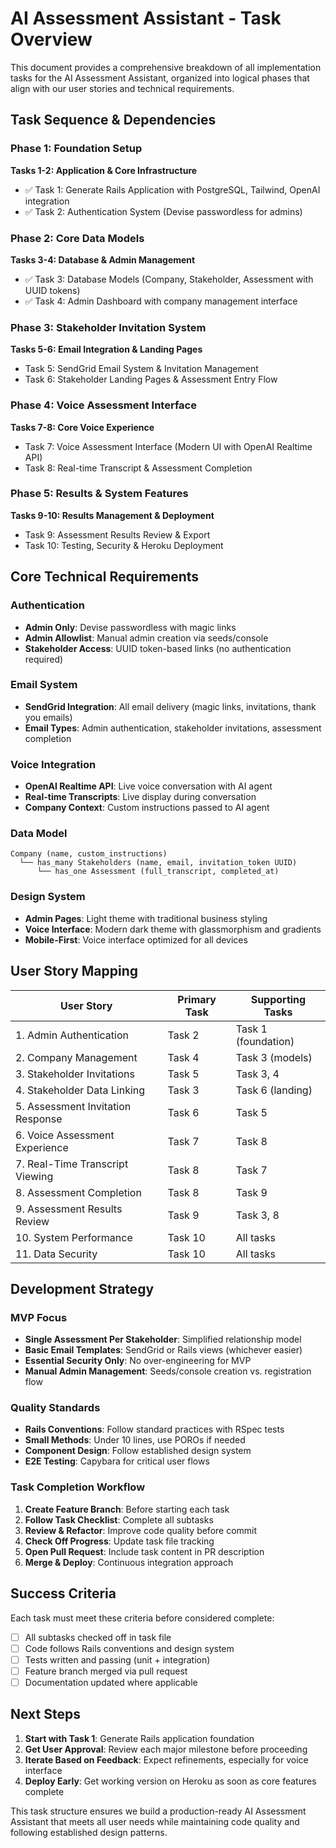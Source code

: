 # AI Assessment Assistant - Task Overview

This document provides a comprehensive breakdown of all implementation tasks for the AI Assessment Assistant, organized into logical phases that align with our user stories and technical requirements.

## Task Sequence & Dependencies

### Phase 1: Foundation Setup
**Tasks 1-2: Application & Core Infrastructure**
- ✅ Task 1: Generate Rails Application with PostgreSQL, Tailwind, OpenAI integration
- ✅ Task 2: Authentication System (Devise passwordless for admins)

### Phase 2: Core Data Models
**Tasks 3-4: Database & Admin Management**
- ✅ Task 3: Database Models (Company, Stakeholder, Assessment with UUID tokens)
- ✅ Task 4: Admin Dashboard with company management interface

### Phase 3: Stakeholder Invitation System
**Tasks 5-6: Email Integration & Landing Pages**
- Task 5: SendGrid Email System & Invitation Management
- Task 6: Stakeholder Landing Pages & Assessment Entry Flow

### Phase 4: Voice Assessment Interface
**Tasks 7-8: Core Voice Experience**
- Task 7: Voice Assessment Interface (Modern UI with OpenAI Realtime API)
- Task 8: Real-time Transcript & Assessment Completion

### Phase 5: Results & System Features
**Tasks 9-10: Results Management & Deployment**
- Task 9: Assessment Results Review & Export
- Task 10: Testing, Security & Heroku Deployment

## Core Technical Requirements

### Authentication
- **Admin Only**: Devise passwordless with magic links
- **Admin Allowlist**: Manual admin creation via seeds/console
- **Stakeholder Access**: UUID token-based links (no authentication required)

### Email System
- **SendGrid Integration**: All email delivery (magic links, invitations, thank you emails)
- **Email Types**: Admin authentication, stakeholder invitations, assessment completion

### Voice Integration
- **OpenAI Realtime API**: Live voice conversation with AI agent
- **Real-time Transcripts**: Live display during conversation
- **Company Context**: Custom instructions passed to AI agent

### Data Model
```
Company (name, custom_instructions)
  └── has_many Stakeholders (name, email, invitation_token UUID)
      └── has_one Assessment (full_transcript, completed_at)
```

### Design System
- **Admin Pages**: Light theme with traditional business styling
- **Voice Interface**: Modern dark theme with glassmorphism and gradients
- **Mobile-First**: Voice interface optimized for all devices

## User Story Mapping

| User Story | Primary Task | Supporting Tasks |
|------------|--------------|------------------|
| 1. Admin Authentication | Task 2 | Task 1 (foundation) |
| 2. Company Management | Task 4 | Task 3 (models) |
| 3. Stakeholder Invitations | Task 5 | Task 3, 4 |
| 4. Stakeholder Data Linking | Task 3 | Task 6 (landing) |
| 5. Assessment Invitation Response | Task 6 | Task 5 |
| 6. Voice Assessment Experience | Task 7 | Task 8 |
| 7. Real-Time Transcript Viewing | Task 8 | Task 7 |
| 8. Assessment Completion | Task 8 | Task 9 |
| 9. Assessment Results Review | Task 9 | Task 3, 8 |
| 10. System Performance | Task 10 | All tasks |
| 11. Data Security | Task 10 | All tasks |

## Development Strategy

### MVP Focus
- **Single Assessment Per Stakeholder**: Simplified relationship model
- **Basic Email Templates**: SendGrid or Rails views (whichever easier)
- **Essential Security Only**: No over-engineering for MVP
- **Manual Admin Management**: Seeds/console creation vs. registration flow

### Quality Standards
- **Rails Conventions**: Follow standard practices with RSpec tests
- **Small Methods**: Under 10 lines, use POROs if needed
- **Component Design**: Follow established design system
- **E2E Testing**: Capybara for critical user flows

### Task Completion Workflow
1. **Create Feature Branch**: Before starting each task
2. **Follow Task Checklist**: Complete all subtasks
3. **Review & Refactor**: Improve code quality before commit  
4. **Check Off Progress**: Update task file tracking
5. **Open Pull Request**: Include task content in PR description
6. **Merge & Deploy**: Continuous integration approach

## Success Criteria

Each task must meet these criteria before considered complete:
- [ ] All subtasks checked off in task file
- [ ] Code follows Rails conventions and design system
- [ ] Tests written and passing (unit + integration)
- [ ] Feature branch merged via pull request
- [ ] Documentation updated where applicable

## Next Steps

1. **Start with Task 1**: Generate Rails application foundation
2. **Get User Approval**: Review each major milestone before proceeding
3. **Iterate Based on Feedback**: Expect refinements, especially for voice interface
4. **Deploy Early**: Get working version on Heroku as soon as core features complete

This task structure ensures we build a production-ready AI Assessment Assistant that meets all user needs while maintaining code quality and following established design patterns. 